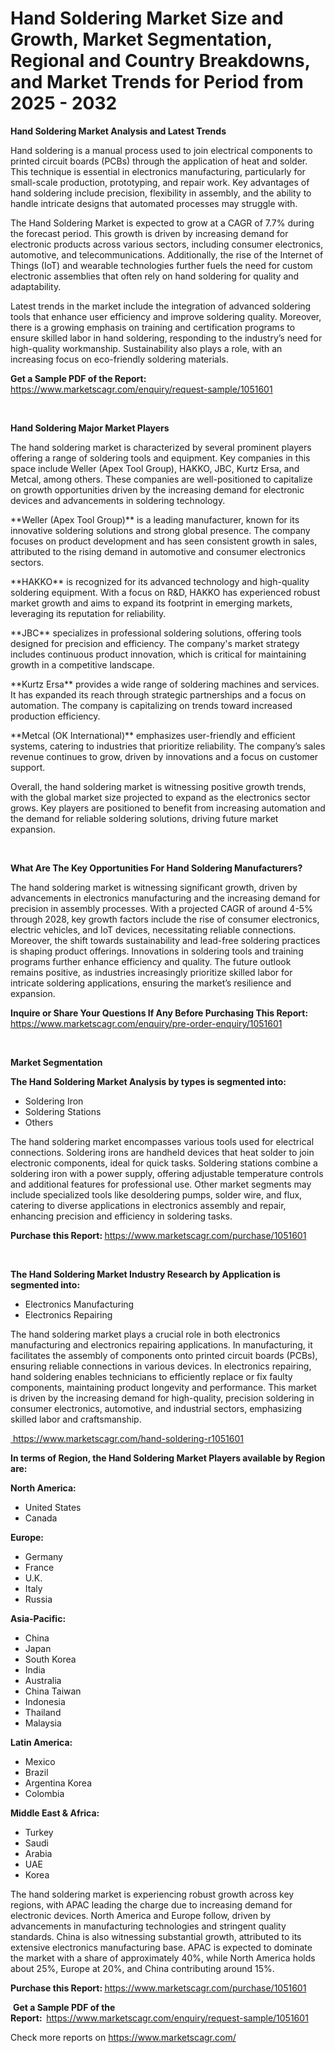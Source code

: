 <p><h1>Hand Soldering Market Size and Growth, Market Segmentation, Regional and Country Breakdowns, and Market Trends for Period from 2025 -  2032</h1></p><p><strong>Hand Soldering Market Analysis and Latest Trends</strong></p>
<p><p>Hand soldering is a manual process used to join electrical components to printed circuit boards (PCBs) through the application of heat and solder. This technique is essential in electronics manufacturing, particularly for small-scale production, prototyping, and repair work. Key advantages of hand soldering include precision, flexibility in assembly, and the ability to handle intricate designs that automated processes may struggle with.</p><p>The Hand Soldering Market is expected to grow at a CAGR of 7.7% during the forecast period. This growth is driven by increasing demand for electronic products across various sectors, including consumer electronics, automotive, and telecommunications. Additionally, the rise of the Internet of Things (IoT) and wearable technologies further fuels the need for custom electronic assemblies that often rely on hand soldering for quality and adaptability.</p><p>Latest trends in the market include the integration of advanced soldering tools that enhance user efficiency and improve soldering quality. Moreover, there is a growing emphasis on training and certification programs to ensure skilled labor in hand soldering, responding to the industry’s need for high-quality workmanship. Sustainability also plays a role, with an increasing focus on eco-friendly soldering materials.</p></p>
<p><strong>Get a Sample PDF of the Report:&nbsp;</strong> <a href="https://www.marketscagr.com/enquiry/request-sample/1051601?utm_campaign=1944&utm_medium=2&utm_source=Github&utm_content=ia&utm_term=18022025&utm_id=hand-soldering">https://www.marketscagr.com/enquiry/request-sample/1051601</a></p>
<p>&nbsp;</p>
<p><strong>Hand Soldering Major Market Players</strong></p>
<p><p>The hand soldering market is characterized by several prominent players offering a range of soldering tools and equipment. Key companies in this space include Weller (Apex Tool Group), HAKKO, JBC, Kurtz Ersa, and Metcal, among others. These companies are well-positioned to capitalize on growth opportunities driven by the increasing demand for electronic devices and advancements in soldering technology.</p><p>**Weller (Apex Tool Group)** is a leading manufacturer, known for its innovative soldering solutions and strong global presence. The company focuses on product development and has seen consistent growth in sales, attributed to the rising demand in automotive and consumer electronics sectors.</p><p>**HAKKO** is recognized for its advanced technology and high-quality soldering equipment. With a focus on R&D, HAKKO has experienced robust market growth and aims to expand its footprint in emerging markets, leveraging its reputation for reliability.</p><p>**JBC** specializes in professional soldering solutions, offering tools designed for precision and efficiency. The company's market strategy includes continuous product innovation, which is critical for maintaining growth in a competitive landscape.</p><p>**Kurtz Ersa** provides a wide range of soldering machines and services. It has expanded its reach through strategic partnerships and a focus on automation. The company is capitalizing on trends toward increased production efficiency.</p><p>**Metcal (OK International)** emphasizes user-friendly and efficient systems, catering to industries that prioritize reliability. The company’s sales revenue continues to grow, driven by innovations and a focus on customer support.</p><p>Overall, the hand soldering market is witnessing positive growth trends, with the global market size projected to expand as the electronics sector grows. Key players are positioned to benefit from increasing automation and the demand for reliable soldering solutions, driving future market expansion.</p></p>
<p>&nbsp;</p>
<p><strong>What Are The Key Opportunities For Hand Soldering Manufacturers?</strong></p>
<p><p>The hand soldering market is witnessing significant growth, driven by advancements in electronics manufacturing and the increasing demand for precision in assembly processes. With a projected CAGR of around 4-5% through 2028, key growth factors include the rise of consumer electronics, electric vehicles, and IoT devices, necessitating reliable connections. Moreover, the shift towards sustainability and lead-free soldering practices is shaping product offerings. Innovations in soldering tools and training programs further enhance efficiency and quality. The future outlook remains positive, as industries increasingly prioritize skilled labor for intricate soldering applications, ensuring the market’s resilience and expansion.</p></p>
<p><strong>Inquire or Share Your Questions If Any Before Purchasing This Report:</strong> <a href="https://www.marketscagr.com/enquiry/pre-order-enquiry/1051601?utm_campaign=1944&utm_medium=2&utm_source=Github&utm_content=ia&utm_term=18022025&utm_id=hand-soldering">https://www.marketscagr.com/enquiry/pre-order-enquiry/1051601</a></p>
<p>&nbsp;</p>
<p><strong>Market Segmentation</strong></p>
<p><strong>The Hand Soldering Market Analysis by types is segmented into:</strong></p>
<p><ul><li>Soldering Iron</li><li>Soldering Stations</li><li>Others</li></ul></p>
<p><p>The hand soldering market encompasses various tools used for electrical connections. Soldering irons are handheld devices that heat solder to join electronic components, ideal for quick tasks. Soldering stations combine a soldering iron with a power supply, offering adjustable temperature controls and additional features for professional use. Other market segments may include specialized tools like desoldering pumps, solder wire, and flux, catering to diverse applications in electronics assembly and repair, enhancing precision and efficiency in soldering tasks.</p></p>
<p><strong>Purchase this Report:&nbsp;</strong><a href="https://www.marketscagr.com/purchase/1051601?utm_campaign=1944&utm_medium=2&utm_source=Github&utm_content=ia&utm_term=18022025&utm_id=hand-soldering">https://www.marketscagr.com/purchase/1051601</a></p>
<p>&nbsp;</p>
<p><strong>The Hand Soldering Market Industry Research by Application is segmented into:</strong></p>
<p><ul><li>Electronics Manufacturing</li><li>Electronics Repairing</li></ul></p>
<p><p>The hand soldering market plays a crucial role in both electronics manufacturing and electronics repairing applications. In manufacturing, it facilitates the assembly of components onto printed circuit boards (PCBs), ensuring reliable connections in various devices. In electronics repairing, hand soldering enables technicians to efficiently replace or fix faulty components, maintaining product longevity and performance. This market is driven by the increasing demand for high-quality, precision soldering in consumer electronics, automotive, and industrial sectors, emphasizing skilled labor and craftsmanship.</p></p>
<p><a href="https://www.marketscagr.com/hand-soldering-r1051601?utm_campaign=1944&utm_medium=2&utm_source=Github&utm_content=ia&utm_term=18022025&utm_id=hand-soldering">&nbsp;https://www.marketscagr.com/hand-soldering-r1051601</a></p>
<p><strong>In terms of Region, the Hand Soldering Market Players available by Region are:</strong></p>
<p>
    <p> <strong> North America: </strong>
        <ul>
            <li>United States</li>
            <li>Canada</li>
        </ul>
        </p> 
    <p> <strong> Europe: </strong>
        <ul>
            <li>Germany</li>
            <li>France</li>
            <li>U.K.</li>
            <li>Italy</li>
            <li>Russia</li>
        </ul>
        </p> 
    <p> <strong> Asia-Pacific: </strong>
        <ul>
            <li>China</li>
            <li>Japan</li>
            <li>South Korea</li>
            <li>India</li>
            <li>Australia</li>
            <li>China Taiwan</li>
            <li>Indonesia</li>
            <li>Thailand</li>
            <li>Malaysia</li>
        </ul>
        </p> 
    <p> <strong> Latin America: </strong>
        <ul>
            <li>Mexico</li>
            <li>Brazil</li>
            <li>Argentina Korea</li>
            <li>Colombia</li>
        </ul>
        </p> 
    <p> <strong> Middle East & Africa: </strong>
        <ul>
            <li>Turkey</li>
            <li>Saudi</li>
            <li>Arabia</li>
            <li>UAE</li>
            <li>Korea</li>
        </ul>
    </p>
    </p>
<p><p>The hand soldering market is experiencing robust growth across key regions, with APAC leading the charge due to increasing demand for electronic devices. North America and Europe follow, driven by advancements in manufacturing technologies and stringent quality standards. China is also witnessing substantial growth, attributed to its extensive electronics manufacturing base. APAC is expected to dominate the market with a share of approximately 40%, while North America holds about 25%, Europe at 20%, and China contributing around 15%.</p></p>
<p><strong>Purchase this Report: </strong><a href="https://www.marketscagr.com/purchase/1051601?utm_campaign=1944&utm_medium=2&utm_source=Github&utm_content=ia&utm_term=18022025&utm_id=hand-soldering">https://www.marketscagr.com/purchase/1051601</a></p>
<p>&nbsp;<strong>Get a Sample PDF of the Report:&nbsp;&nbsp;</strong><a href="https://www.marketscagr.com/enquiry/request-sample/1051601?utm_campaign=1944&utm_medium=2&utm_source=Github&utm_content=ia&utm_term=18022025&utm_id=hand-soldering">https://www.marketscagr.com/enquiry/request-sample/1051601</a></p>
<p><strong></strong></p>
<p>Check more reports on <a href="https://www.marketscagr.com/?utm_campaign=1944&utm_medium=2&utm_source=Github&utm_content=ia&utm_term=18022025&utm_id=hand-soldering">https://www.marketscagr.com/</a></p>